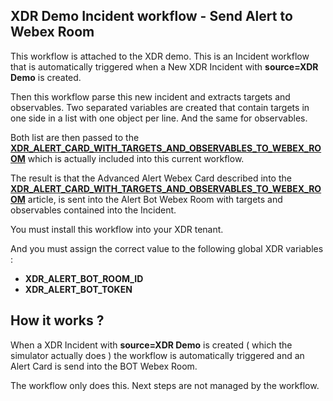 ## XDR Demo Incident workflow - Send Alert to Webex Room

This workflow is attached to the XDR demo. This is an Incident workflow that is automatically triggered when a New XDR Incident with **source=XDR Demo** is created.

Then this workflow parse this new incident and extracts targets and observables. Two separated variables are created that contain targets in one side in a list with one object per line. And the same for observables.

Both list are then passed to the [**XDR_ALERT_CARD_WITH_TARGETS_AND_OBSERVABLES_TO_WEBEX_ROOM**](https://github.com/pcardotatgit/webex_for_xdr_part-6_XDR_send_alert_workflow) which is actually included into this current workflow.

The result is that the Advanced Alert Webex Card described into the [**XDR_ALERT_CARD_WITH_TARGETS_AND_OBSERVABLES_TO_WEBEX_ROOM**](https://github.com/pcardotatgit/webex_for_xdr_part-6_XDR_send_alert_workflow) article, is sent into the Alert Bot Webex Room with targets and observables contained into the Incident.

You must install this workflow into your XDR tenant.

And you must assign the correct value to the following global XDR variables :

- **XDR_ALERT_BOT_ROOM_ID**
- **XDR_ALERT_BOT_TOKEN**

## How it works ?

When a XDR Incident with **source=XDR Demo** is created ( which the simulator actually does ) the workflow is automatically triggered and an Alert Card is send into the BOT Webex Room.

The workflow only does this. Next steps are not managed by the workflow.